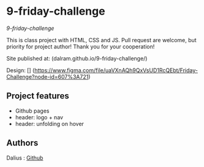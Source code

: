 # 9-friday-challenge

_9-friday-challenge_

This is class project with HTML, CSS and JS. Pull request are welcome, but priority for project author! Thank you for your cooperation!

Site published at: (dalram.github.io/9-friday-challenge/)

Design: [] (https://www.figma.com/file/uaVXnAQh9QxVsUD1RcQEbt/Friday-Challenge?node-id=607%3A721)

## Project features

-   Github pages
-   header: logo + nav
-   header: unfolding on hover

## Authors

Dalius : [Github](https://github.com/dalram)